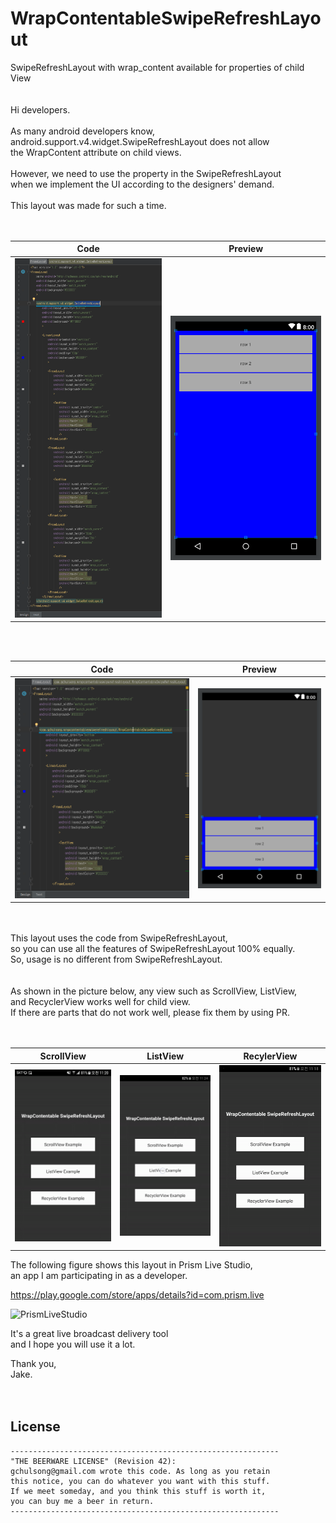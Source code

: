 # WrapContentableSwipeRefreshLayout
SwipeRefreshLayout with wrap_content available for properties of child View
<br/>
<br/>
<br/>
Hi developers.<br/>
<br/>
As many android developers know,<br/>
android.support.v4.widget.SwipeRefreshLayout does not allow<br/>
the WrapContent attribute on child views.<br/>
<br/>
However, we need to use the property in the SwipeRefreshLayout<br/>
when we implement the UI according to the designers' demand.<br/>
<br/>
This layout was made for such a time.<br/>
<br/>
<br/>

Code | Preview
-----|--------
![Code](https://github.com/gchulsong/WrapContentableSwipeRefreshLayout/blob/master/screenshot/asis_code_new.png)|![Preview](https://github.com/gchulsong/WrapContentableSwipeRefreshLayout/blob/master/screenshot/asis_preview.png)

<br/>
<br/>

Code | Preview
-----|--------
![Code](https://github.com/gchulsong/WrapContentableSwipeRefreshLayout/blob/master/screenshot/tobe_code.png)|![Preview](https://github.com/gchulsong/WrapContentableSwipeRefreshLayout/blob/master/screenshot/tobe_preview.png)

<br/>
<br/>
This layout uses the code from SwipeRefreshLayout,<br/>
so you can use all the features of SwipeRefreshLayout 100% equally.<br/>
So, usage is no different from SwipeRefreshLayout.<br/>
<br/>
<br/>
As shown in the picture below, any view such as ScrollView, ListView,<br/>
and RecyclerView works well for child view.<br/>
If there are parts that do not work well, please fix them by using PR.<br/>
<br/>
<br/>

ScrollView | ListView | RecylerView
-----------|----------|------------
![ScrollView example](https://github.com/gchulsong/WrapContentableSwipeRefreshLayout/blob/master/screenshot/example_scrollview.gif)|![ListView example](https://github.com/gchulsong/WrapContentableSwipeRefreshLayout/blob/master/screenshot/example_listview.gif)|![RecyclerView example](https://github.com/gchulsong/WrapContentableSwipeRefreshLayout/blob/master/screenshot/example_recyclerview.gif)


The following figure shows this layout in Prism Live Studio,<br/>
an app I am participating in as a developer.<br/>

https://play.google.com/store/apps/details?id=com.prism.live

![PrismLiveStudio](https://github.com/gchulsong/WrapContentableSwipeRefreshLayout/blob/master/screenshot/example_prism.gif)


It's a great live broadcast delivery tool<br/>
and I hope you will use it a lot.<br/>

Thank you,<br/>
Jake.<br/>
<br/>
<br/>

## License
```
------------------------------------------------------------
"THE BEERWARE LICENSE" (Revision 42):
gchulsong@gmail.com wrote this code. As long as you retain
this notice, you can do whatever you want with this stuff.
If we meet someday, and you think this stuff is worth it,
you can buy me a beer in return.
------------------------------------------------------------
```
